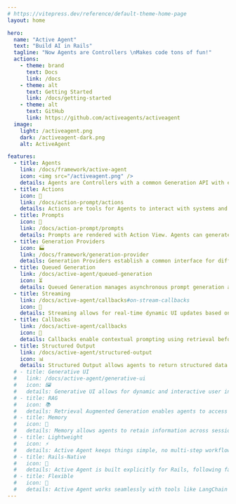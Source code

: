 ```yaml
---
# https://vitepress.dev/reference/default-theme-home-page
layout: home

hero:
  name: "Active Agent"
  text: "Build AI in Rails"
  tagline: "Now Agents are Controllers \nMakes code tons of fun!"
  actions:
    - theme: brand
      text: Docs
      link: /docs
    - theme: alt
      text: Getting Started
      link: /docs/getting-started
    - theme: alt
      text: GitHub
      link: https://github.com/activeagents/activeagent
  image:
    light: /activeagent.png
    dark: /activeagent-dark.png
    alt: ActiveAgent

features:
  - title: Agents
    link: /docs/framework/active-agent
    icon: <img src="/activeagent.png" />
    details: Agents are Controllers with a common Generation API with enhanced memory and tooling.
  - title: Actions
    icon: 🦾
    link: /docs/action-prompt/actions
    details: Actions are tools for Agents to interact with systems and code.
  - title: Prompts
    icon: 📝
    link: /docs/action-prompt/prompts
    details: Prompts are rendered with Action View. Agents can generate content using Action View.
  - title: Generation Providers
    icon: 🏭
    link: /docs/framework/generation-provider
    details: Generation Providers establish a common interface for different AI service providers.
  - title: Queued Generation
    link: /docs/active-agent/queued-generation
    icon: ⏳
    details: Queued Generation manages asynchronous prompt generation and response cycles with Active Job.
  - title: Streaming
    link: /docs/active-agent/callbacks#on-stream-callbacks
    icon: 📡
    details: Streaming allows for real-time dynamic UI updates based on user & agent interactions, enhancing user experience and responsiveness in AI-driven applications.
  - title: Callbacks
    link: /docs/active-agent/callbacks
    icon: 🔄
    details: Callbacks enable contextual prompting using retrieval before_action or persistence after_generation.
  - title: Structured Output
    link: /docs/active-agent/structured-output
    icon: 📊
    details: Structured Output allows agents to return structured data in JSON format, enabling easier parsing and integration with other systems.
  # - title: Generative UI
  #   link: /docs/active-agent/generative-ui
  #   icon: 🖼️
  #   details: Generative UI allows for dynamic and interactive user interfaces that adapt based on AI-generated interactions and content, enhancing user engagement and experience.
  # - title: RAG
  #   icon: 📚
  #   details: Retrieval Augmented Generation enables agents to access external data sources, enhancing their capabilities and providing more accurate and contextually relevant responses. While RAG has become synonymous with vector databases, it can also be used with traditional databases.
  # - title: Memory
  #   icon: 🧠
  #   details: Memory allows agents to retain information across sessions, enabling personalized and context-aware interactions with users.
  # - title: Lightweight
  #   icon: ⚡
  #   details: Active Agent keeps things simple, no multi-step workflows or unnecessary complexity. It integrates directly into your Rails app with clear separation of concerns, making AI features easy to implement and maintain. With less than 10 lines of code, you can ship an AI feature.
  # - title: Rails-Native
  #   icon: 🚀
  #   details: Active Agent is built explicitly for Rails, following familiar patterns for concise, effortless integrations with your existing stack. It is the only comprehensive solution that truly embraces Rails conventions.
  # - title: Flexible
  #   icon: 🧩
  #   details: Active Agent works seamlessly with tools like LangChain Ruby, pgvector, and the neighbors gem. Its agent-based architecture handles tool calls, renders prompts, and generates vector embeddings for pgvector with ease.
---
```

